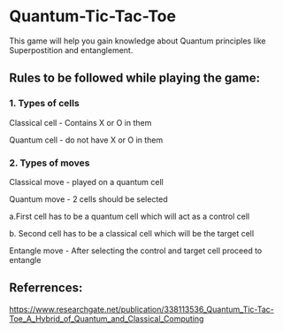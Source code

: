 # Quantum-Tic-Tac-Toe

This game will help you gain knowledge about Quantum principles like Superpostition and entanglement.

## Rules to be followed while playing the game:
### 1. Types of cells 
  Classical cell - Contains X or O in them 
  
  Quantum cell - do not have X or O in them

### 2. Types of moves 
 
 Classical move - played on a quantum cell 
 
 
 Quantum move - 2 cells should be selected 
 
 a.First cell has to be a quantum cell which will act as a control cell 
 
 b. Second cell has to be a classical cell which will be the target cell
 
 
 Entangle move - After selecting the control and target cell proceed to entangle
 
 ## Referrences:
 
 https://www.researchgate.net/publication/338113536_Quantum_Tic-Tac-Toe_A_Hybrid_of_Quantum_and_Classical_Computing
 
